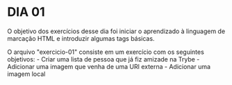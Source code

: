 # DIA 01 

O objetivo dos exercícios desse dia foi iniciar o aprendizado à linguagem de marcação HTML e introduzir algumas tags básicas. 

O arquivo "exercicio-01" consiste em um exercício com os seguintes objetivos:
    - Criar uma lista de pessoa que já fiz amizade na Trybe
    - Adicionar uma imagem que venha de uma URl externa
    - Adicionar uma imagem local